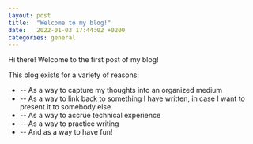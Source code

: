 ```yaml
---
layout: post
title:  "Welcome to my blog!"
date:   2022-01-03 17:44:02 +0200
categories: general
---
```


Hi there! Welcome to the first post of my blog!

This blog exists for a variety of reasons:

<!--more-->
- -- As a way to capture my thoughts into an organized medium
- -- As a way to link back to something I have written, in case I want to present it to somebody else
- -- As a way to accrue technical experience
- -- As a way to practice writing
- -- And as a way to have fun!

